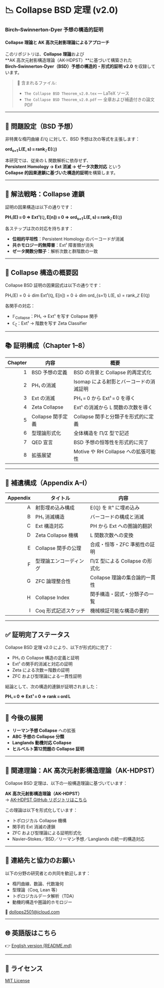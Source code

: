 # 📉 Collapse BSD 定理 (v2.0)
### Birch–Swinnerton-Dyer 予想の構造的証明  
#### Collapse 理論と AK 高次元射影理論によるアプローチ

このリポジトリは、**Collapse 理論**および  
**AK 高次元射影構造理論（AK-HDPST）**に基づいて構築された  
**Birch–Swinnerton-Dyer（BSD）予想の構造的・形式的証明 v2.0** を収録しています。

> 📄 含まれるファイル:  
> - `The Collapse BSD Theorem_v2.0.tex` — LaTeX ソース  
> - `The Collapse BSD Theorem_v2.0.pdf` — 全章および補遺付きの論文 PDF

---

## 🎯 問題設定（BSD 予想）

非特異な楕円曲線 $E/\mathbb{Q}$ に対して、BSD 予想は次の等式を主張します：

**ord<sub>s=1</sub> L(E, s) = rank<sub>ℤ</sub> E(ℚ)**

本研究では、従来の L 関数解析に依存せず、  
**Persistent Homology → Ext 消滅 → ゼータ次数対応** という  
**Collapse 的因果連鎖に基づいた構造的証明**を構築します。

---

## 🧠 解法戦略：Collapse 連鎖

証明の因果構造は以下の通りです：

**PH₁(E) = 0 ⇒ Ext¹(ℚ, E[n]) = 0 ⇒ ord<sub>s=1</sub> L(E, s) = rank<sub>ℤ</sub> E(ℚ)**

各ステップは次の対応を持ちます：

- **位相的平坦性**：Persistent Homology のバーコードが消滅  
- **共ホモロジー的無障害**：Ext¹ 障害類が消失  
- **ゼータ関数分類子**：解析次数と群階数の一致

---

## 🔧 Collapse 構造の概要図

Collapse BSD 証明の因果図式は以下の通りです：

PH₁(E) = 0
↓ dim
Ext¹(ℚ, E[n]) = 0
↓ dim
ord_{s=1} L(E, s) = rank_ℤ E(ℚ)


各関手の対応：

- 𝔽<sub>Collapse</sub>：PH₁ → Ext¹ を写す Collapse 関手  
- ℂ<sub>ζ</sub>：Ext¹ → 階数を写す Zeta Classifier

---

## 📚 証明構成（Chapter 1–8）

| Chapter | 内容 | 概要 |
|--------:|-------|---------|
| 1 | BSD 予想の定義 | BSD の背景と Collapse 的再定式化 |
| 2 | PH₁ の消滅 | Isomap による射影とバーコードの消滅証明 |
| 3 | Ext の消滅 | PH₁ = 0 から Ext¹ = 0 を導く |
| 4 | Zeta Collapse | Ext¹ の消滅から L 関数の次数を導く |
| 5 | Collapse 関手定義 | Collapse 関手と分類子を形式的に定義 |
| 6 | 型理論形式化 | 全体構造を Π/Σ 型で記述 |
| 7 | QED 宣言 | BSD 予想の恒等性を形式的に完了 |
| 8 | 拡張展望 | Motive や RH Collapse への拡張可能性 |

---

## 📑 補遺構成（Appendix A–I）

| Appendix | タイトル | 内容 |
|---------:|----------|------|
| A | 射影埋め込み構成 | E(ℚ) を ℝⁿ に埋め込み |
| B | PH₁ 消滅構造 | バーコードの構成と消滅 |
| C | Ext 構造対応 | PH から Ext への圏論的翻訳 |
| D | Zeta Collapse 機構 | L 関数次数への変換 |
| E | Collapse 関手の公理 | 合成・恒等・ZFC 準拠性の証明 |
| F | 型理論エンコーディング | Π/Σ 型による Collapse の形式化 |
| G | ZFC 論理整合性 | Collapse 理論の集合論的一貫性 |
| H | Collapse Index | 関手構造・図式・分類子の一覧 |
| I | Coq 形式記述スケッチ | 機械検証可能な構造の要約 |

---

## ✅ 証明完了ステータス

Collapse BSD 定理 v2.0 により、以下が形式的に完了：

- PH₁ の Collapse 構造の定義と証明  
- Ext¹ の関手的消滅と対応の証明  
- Zeta による次数＝階数の証明  
- ZFC および型理論による一貫性証明

結論として、次の構造的連鎖が証明されました：

**PH₁ = 0 ⇒ Ext¹ = 0 ⇒ rank = ord L**

---

## 🔭 今後の展開

- **リーマン予想 Collapse** への拡張  
- **ABC 予想の Collapse 分類**  
- **Langlands 動機対応 Collapse**  
- **ヒルベルト第12問題の Collapse 証明**

---

## 🧩 関連理論：AK 高次元射影構造理論（AK-HDPST）

Collapse BSD 定理は、以下の一般構造理論に基づいています：

**AK 高次元射影構造理論（AK-HDPST）**  
→ [AK-HDPST GitHub リポジトリはこちら](https://github.com/Kobayashi2501/AK-High-Dimensional-Projection-Structural-Theory)

この理論は以下を形式化しています：

- トポロジカル Collapse 機構  
- 関手的 Ext 消滅の連鎖  
- ZFC および型理論による証明形式化  
- Navier–Stokes／BSD／リーマン予想／Langlands の統一的構造対応

---

## 📩 連絡先と協力のお願い

以下の分野の研究者との共同を歓迎します：

- 楕円曲線、数論、代数幾何  
- 型理論（Coq, Lean 等）  
- トポロジカルデータ解析（TDA）  
- 動機的構造や圏論的ホモロジー

📧 [dollops2501@icloud.com](mailto:dollops2501@icloud.com)

---

## 🌐 英語版はこちら

👉 [English version (README.md)](https://github.com/Kobayashi2501/Structural-Proof-of-the-BSD-Conjecture-via-AK-Theory/blob/main/README.md)

---

## 📘 ライセンス

[MIT License](https://opensource.org/licenses/MIT)
